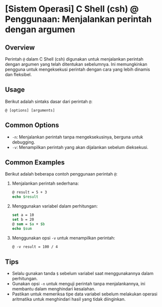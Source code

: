 # [Sistem Operasi] C Shell (csh) @ Penggunaan: Menjalankan perintah dengan argumen

## Overview
Perintah `@` dalam C Shell (csh) digunakan untuk menjalankan perintah dengan argumen yang telah ditentukan sebelumnya. Ini memungkinkan pengguna untuk mengeksekusi perintah dengan cara yang lebih dinamis dan fleksibel.

## Usage
Berikut adalah sintaks dasar dari perintah `@`:

```
@ [options] [arguments]
```

## Common Options
- `-n`: Menjalankan perintah tanpa mengeksekusinya, berguna untuk debugging.
- `-v`: Menampilkan perintah yang akan dijalankan sebelum dieksekusi.

## Common Examples
Berikut adalah beberapa contoh penggunaan perintah `@`:

1. Menjalankan perintah sederhana:
   ```csh
   @ result = 5 + 3
   echo $result
   ```

2. Menggunakan variabel dalam perhitungan:
   ```csh
   set a = 10
   set b = 20
   @ sum = $a + $b
   echo $sum
   ```

3. Menggunakan opsi `-v` untuk menampilkan perintah:
   ```csh
   @ -v result = 100 / 4
   ```

## Tips
- Selalu gunakan tanda `$` sebelum variabel saat menggunakannya dalam perhitungan.
- Gunakan opsi `-n` untuk menguji perintah tanpa menjalankannya, ini membantu dalam menghindari kesalahan.
- Pastikan untuk memeriksa tipe data variabel sebelum melakukan operasi aritmatika untuk menghindari hasil yang tidak diinginkan.